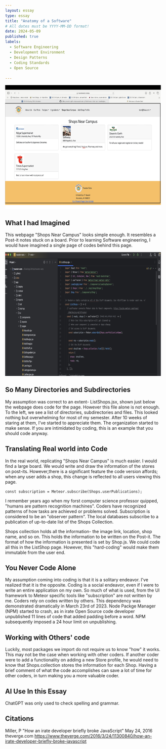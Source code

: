 ```yaml
---
layout: essay
type: essay
title: "Anatomy of a Software"
# All dates must be YYYY-MM-DD format!
date: 2024-05-09
published: true
labels:
  - Software Engineering  
  - Development Environment
  - Design Patterns
  - Coding Standards
  - Open Source 
    
---
```

<img width="700px" height ="400px" class="rounded float-start pe-4" src="./mywebsite.jpg">





## What I had Imagined 

This webpage "Shops Near Campus" looks simple enough. It resembles a Post-it notes stuck on a board. Prior to learning Software engineering, I would have imagined a single page of codes behind this page. 


<img width="700px" height ="400px" class="rounded float-start pe-4" src="./ListShops.jpg">


## So Many Directories and Subdirectories 

My assumption was correct to an extent- ListShops.jsx, shown just below the webpage does code for the page. However this file alone is not enough. To the left, we see a list of directories, subdirectories and files. This looked nothing but overwhelming for most of my semester. After 10 weeks of staring at them, I've started to appreciate them. The organization started to make sense. If you are intimidated by coding, this is an example that you should code anyway. 

## Translating Real world into Code 

In the real world, replicating "Shops Near Campus" is much easier. I would find a large board.  We would write and draw the information of the stores on post-its. However,there is a significant feature the code version affords; when any user adds a shop, this change is reflected to all users viewing this page. 
  ```
  const subscription = Meteor.subscribe(Shops.userPublications);
  ```
I remember years ago when my forst computer science professor quipped, "humans are pattern recognition machines". Coders have recognized patterns of how tasks are achieved or problems solved. Subscription is considered to be an "observer pattern". The local databases subscribe to a publication of up-to-date list of the Shops Collection. 

Shops collection holds all the information- the image link, location, shop name, and so on. This holds the information to be written on the Post-it. The format of how the information is presented is set by Shop.js.  We could code all this in the ListShop page. However, this "hard-coding" would make them immutable from the user end. 

## You Never Code Alone

My assumption coming into coding is that it is a solitary endeavor. I've realized that it is the opposite. Coding is a social endeavor, even if I were to write an entire application on my own. So much of what is used, from the UI framework to Meteor specific tools like "subscription" are not written by me. Coders rely on codes written by others. This dependency was demonstrated dramatically in March 23rd of 2023. Node Packge Manager (NPM) started to crash, as in irate Open Source code developer unpublished 11 lines of code that added padding before a word. NPM subsequently imposed a 24 hour limit on unpublishing. 

## Working with Others' code

Luckily, most packages we import do not require us to know "how" it works. This may not be the case when working with other coders. If another coder were to add a functionality on adding a new Store profile, he would need to know that Shops.collection stores the information for each Shop. Having a brief comment of what the code accomplishes can save a lot of time for other coders, in turn making you a more valuable coder.


## AI Use In this Essay

ChatGPT was only used to check spelling and grammar. 

## Citations

Miller, P "How an irate developer briefly broke JavaScript" May 24, 2016 theverge.com
https://www.theverge.com/2016/3/24/11300840/how-an-irate-developer-briefly-broke-javascript
